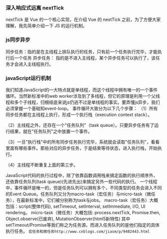 ### 深入响应式远离 nextTick
nextTick 是 Vue 的一个核心实现，在介绍 Vue 的 nextTick 之前，为了方便大家理解，我先简单介绍一下 JS 的运行机制。
### js同步异步
同步任务：指的是在主线程上排队执行的任务，只有前一个任务执行完毕，才能执行后一个任务
异步任务： 指的是不进入主线程，某个异步任务可以执行了，该任务才会进入主线程执行。
### javaScript运行机制
我们知道JavaScript的一大特点就是单线程，而这个线程中拥有唯一的一个事件循环。当然新标准中的web worker涉及到了多线程，但它的原理是利用一个父线程和多个子线程，归根结底来说js仍逃不过是单线程的事实。要弄懂js异步，我们必须掌握一个基础知event-loop。
事件循环大致分为以下几个步骤：
（1）所有同步任务都在主线程上执行，形成一个执行栈（execution context stack）。

（2）主线程之外，还存在一个"任务队列"（task queue）。只要异步任务有了运行结果，就在"任务队列"之中放置一个事件。

（3）一旦"执行栈"中的所有同步任务执行完毕，系统就会读取"任务队列"，看看里面有哪些事件。那些对应的异步任务，于是结束等待状态，进入执行栈，开始执行。

（4）主线程不断重复上面的第三步。

JavaScript代码的执行过程中，除了依靠函数调用栈来搞定函数的执行顺序外，还依靠任务队列(task queue)(先进先出)来搞定另外一些代码的执行。
一个线程中，事件循环是唯一的，但是任务队列可以拥有多个，不同类型的任务会进入不同的Event Queue。任务队列又分为macro-task（宏任务）与micro-task（微任务），在最新标准中，它们被分别称为task与jobs。
    macro-task（宏任务）大概包括：script(整体代码), setTimeout, setInterval, setImmediate, I/O, UI rendering。
   micro-task（微任务）大概包括: process.nextTick, Promise.then, Object.observe(已废弃), MutationObserver(html5新特性)
    其中setTimeout/Promise等我们称之为任务源。而进入任务队列的是他们指定的具体执行任务。
`宏任务和微任务http://www.cnblogs.com/jiasm/p/9482443.html`




